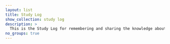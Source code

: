 ```yaml
---
layout: list
title: Study Log
show_collection: study log
description: >
  This is the Study Log for remembering and sharing the knowledge about Robotics, Machine / Deep / Reingforcement Leaerning.
no_groups: true
---
```

